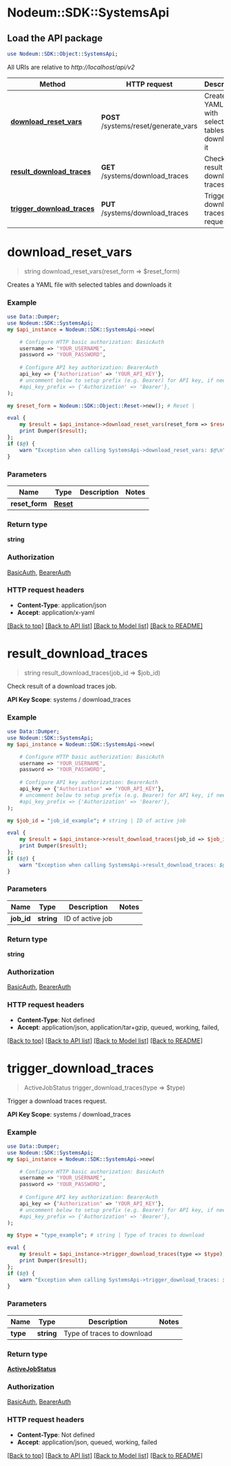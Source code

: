 # Nodeum::SDK::SystemsApi

## Load the API package
```perl
use Nodeum::SDK::Object::SystemsApi;
```

All URIs are relative to *http://localhost/api/v2*

Method | HTTP request | Description
------------- | ------------- | -------------
[**download_reset_vars**](SystemsApi.md#download_reset_vars) | **POST** /systems/reset/generate_vars | Creates a YAML file with selected tables and downloads it
[**result_download_traces**](SystemsApi.md#result_download_traces) | **GET** /systems/download_traces | Check result of a download traces job.
[**trigger_download_traces**](SystemsApi.md#trigger_download_traces) | **PUT** /systems/download_traces | Trigger a download traces request.


# **download_reset_vars**
> string download_reset_vars(reset_form => $reset_form)

Creates a YAML file with selected tables and downloads it

### Example 
```perl
use Data::Dumper;
use Nodeum::SDK::SystemsApi;
my $api_instance = Nodeum::SDK::SystemsApi->new(

    # Configure HTTP basic authorization: BasicAuth
    username => 'YOUR_USERNAME',
    password => 'YOUR_PASSWORD',
    
    # Configure API key authorization: BearerAuth
    api_key => {'Authorization' => 'YOUR_API_KEY'},
    # uncomment below to setup prefix (e.g. Bearer) for API key, if needed
    #api_key_prefix => {'Authorization' => 'Bearer'},
);

my $reset_form = Nodeum::SDK::Object::Reset->new(); # Reset | 

eval { 
    my $result = $api_instance->download_reset_vars(reset_form => $reset_form);
    print Dumper($result);
};
if ($@) {
    warn "Exception when calling SystemsApi->download_reset_vars: $@\n";
}
```

### Parameters

Name | Type | Description  | Notes
------------- | ------------- | ------------- | -------------
 **reset_form** | [**Reset**](Reset.md)|  | 

### Return type

**string**

### Authorization

[BasicAuth](../README.md#BasicAuth), [BearerAuth](../README.md#BearerAuth)

### HTTP request headers

 - **Content-Type**: application/json
 - **Accept**: application/x-yaml

[[Back to top]](#) [[Back to API list]](../README.md#documentation-for-api-endpoints) [[Back to Model list]](../README.md#documentation-for-models) [[Back to README]](../README.md)

# **result_download_traces**
> string result_download_traces(job_id => $job_id)

Check result of a download traces job.

**API Key Scope**: systems / download_traces

### Example 
```perl
use Data::Dumper;
use Nodeum::SDK::SystemsApi;
my $api_instance = Nodeum::SDK::SystemsApi->new(

    # Configure HTTP basic authorization: BasicAuth
    username => 'YOUR_USERNAME',
    password => 'YOUR_PASSWORD',
    
    # Configure API key authorization: BearerAuth
    api_key => {'Authorization' => 'YOUR_API_KEY'},
    # uncomment below to setup prefix (e.g. Bearer) for API key, if needed
    #api_key_prefix => {'Authorization' => 'Bearer'},
);

my $job_id = "job_id_example"; # string | ID of active job

eval { 
    my $result = $api_instance->result_download_traces(job_id => $job_id);
    print Dumper($result);
};
if ($@) {
    warn "Exception when calling SystemsApi->result_download_traces: $@\n";
}
```

### Parameters

Name | Type | Description  | Notes
------------- | ------------- | ------------- | -------------
 **job_id** | **string**| ID of active job | 

### Return type

**string**

### Authorization

[BasicAuth](../README.md#BasicAuth), [BearerAuth](../README.md#BearerAuth)

### HTTP request headers

 - **Content-Type**: Not defined
 - **Accept**: application/json, application/tar+gzip, queued, working, failed, 

[[Back to top]](#) [[Back to API list]](../README.md#documentation-for-api-endpoints) [[Back to Model list]](../README.md#documentation-for-models) [[Back to README]](../README.md)

# **trigger_download_traces**
> ActiveJobStatus trigger_download_traces(type => $type)

Trigger a download traces request.

**API Key Scope**: systems / download_traces

### Example 
```perl
use Data::Dumper;
use Nodeum::SDK::SystemsApi;
my $api_instance = Nodeum::SDK::SystemsApi->new(

    # Configure HTTP basic authorization: BasicAuth
    username => 'YOUR_USERNAME',
    password => 'YOUR_PASSWORD',
    
    # Configure API key authorization: BearerAuth
    api_key => {'Authorization' => 'YOUR_API_KEY'},
    # uncomment below to setup prefix (e.g. Bearer) for API key, if needed
    #api_key_prefix => {'Authorization' => 'Bearer'},
);

my $type = "type_example"; # string | Type of traces to download

eval { 
    my $result = $api_instance->trigger_download_traces(type => $type);
    print Dumper($result);
};
if ($@) {
    warn "Exception when calling SystemsApi->trigger_download_traces: $@\n";
}
```

### Parameters

Name | Type | Description  | Notes
------------- | ------------- | ------------- | -------------
 **type** | **string**| Type of traces to download | 

### Return type

[**ActiveJobStatus**](ActiveJobStatus.md)

### Authorization

[BasicAuth](../README.md#BasicAuth), [BearerAuth](../README.md#BearerAuth)

### HTTP request headers

 - **Content-Type**: Not defined
 - **Accept**: application/json, queued, working, failed

[[Back to top]](#) [[Back to API list]](../README.md#documentation-for-api-endpoints) [[Back to Model list]](../README.md#documentation-for-models) [[Back to README]](../README.md)

